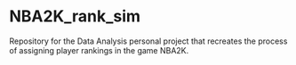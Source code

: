 # NBA2K_rank_sim
Repository for the Data Analysis personal project that recreates the process of assigning player rankings in the game NBA2K.
